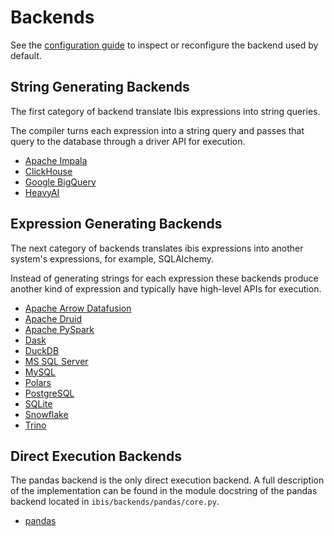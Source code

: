 # Backends

See the [configuration guide](../user_guide/configuration.md#default-backend)
to inspect or reconfigure the backend used by default.

## String Generating Backends

The first category of backend translate Ibis expressions into string queries.

The compiler turns each expression into a string query and passes that query to the
database through a driver API for execution.

- [Apache Impala](Impala.md)
- [ClickHouse](ClickHouse.md)
- [Google BigQuery](BigQuery.md)
- [HeavyAI](https://github.com/heavyai/ibis-heavyai)

## Expression Generating Backends

The next category of backends translates ibis expressions into another
system's expressions, for example, SQLAlchemy.

Instead of generating strings for each expression these backends produce
another kind of expression and typically have high-level APIs for execution.

- [Apache Arrow Datafusion](Datafusion.md)
- [Apache Druid](Druid.md)
- [Apache PySpark](PySpark.md)
- [Dask](Dask.md)
- [DuckDB](DuckDB.md)
- [MS SQL Server](MSSQL.md)
- [MySQL](MySQL.md)
- [Polars](Polars.md)
- [PostgreSQL](PostgreSQL.md)
- [SQLite](SQLite.md)
- [Snowflake](Snowflake.md)
- [Trino](Trino.md)

## Direct Execution Backends

The pandas backend is the only direct execution backend. A full description
of the implementation can be found in the module docstring of the pandas
backend located in `ibis/backends/pandas/core.py`.

- [pandas](pandas.md)
